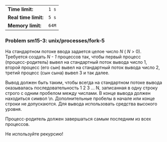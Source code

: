 |                      |       |
|----------------------|-------|
| **Time limit:**      | `1 s` |
| **Real time limit:** | `5 s` |
| **Memory limit:**    | `64M` |


### Problem sm15-3: unix/processes/fork-5

На стандартном потоке ввода задается целое число _N_ ( _N_ > 0). Требуется создать _N - 1_ процессов
так, чтобы первый процесс (процесс-родитель) вывел на стандартный поток вывода число 1, второй
процесс (его сын) вывел на стандартный поток вывода число 2, третий процесс (сын сына) вывел 3 и так
далее.

Вывод должен быть таким, чтобы всегда на стандартном потоке вывода оказывалась последовательность 1
2 3 ... N, записанная в одну строку строго с одним пробелом между числами. В конце вывода должен
находиться символ \n. Дополнительные пробелы в начале или конце строки не допускаются. Для вывода
использовать средства высокого уровня.

Процесс-родитель должен завершаться самым последним из всех процессов.

Не используйте рекурсию!

